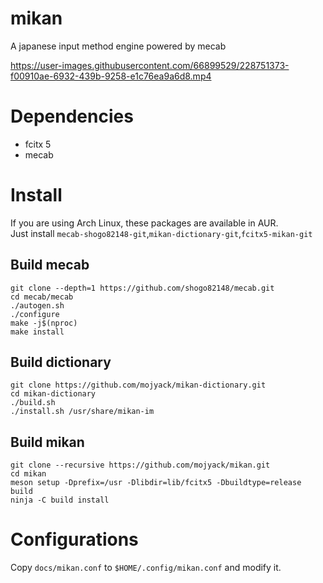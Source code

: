 # mikan
A japanese input method engine powered by mecab

https://user-images.githubusercontent.com/66899529/228751373-f00910ae-6932-439b-9258-e1c76ea9a6d8.mp4

# Dependencies
- fcitx 5
- mecab
# Install
If you are using Arch Linux, these packages are available in AUR.  
Just install `mecab-shogo82148-git`,`mikan-dictionary-git`,`fcitx5-mikan-git`
## Build mecab
```
git clone --depth=1 https://github.com/shogo82148/mecab.git
cd mecab/mecab
./autogen.sh
./configure
make -j$(nproc)
make install
```
## Build dictionary
```
git clone https://github.com/mojyack/mikan-dictionary.git
cd mikan-dictionary
./build.sh
./install.sh /usr/share/mikan-im
```
## Build mikan
```
git clone --recursive https://github.com/mojyack/mikan.git
cd mikan
meson setup -Dprefix=/usr -Dlibdir=lib/fcitx5 -Dbuildtype=release build
ninja -C build install
```

# Configurations
Copy `docs/mikan.conf` to `$HOME/.config/mikan.conf` and modify it.  
